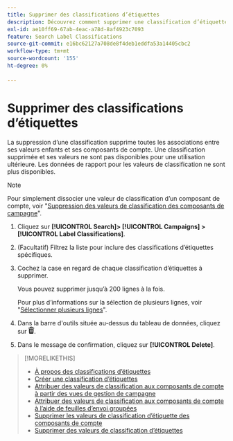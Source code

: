```yaml
---
title: Supprimer des classifications d’étiquettes
description: Découvrez comment supprimer une classification d’étiquettes.
exl-id: ae10ff69-67ab-4eac-a78d-8af4923c7093
feature: Search Label Classifications
source-git-commit: e16bc62127a708de8f4deb1eddfa53a14405cbc2
workflow-type: tm+mt
source-wordcount: '155'
ht-degree: 0%

---
```


# Supprimer des classifications d’étiquettes

La suppression d’une classification supprime toutes les associations entre ses valeurs enfants et ses composants de compte. Une classification supprimée et ses valeurs ne sont pas disponibles pour une utilisation ultérieure. Les données de rapport pour les valeurs de classification ne sont plus disponibles.

>[!NOTE]
>
>Pour simplement dissocier une valeur de classification d’un composant de compte, voir &quot;[Suppression des valeurs de classification des composants de campagne](classification-values-remove.md)&quot;.

1. Cliquez sur **[!UICONTROL Search]> [!UICONTROL Campaigns] >[!UICONTROL Label Classifications]**.

1. (Facultatif) Filtrez la liste pour inclure des classifications d’étiquettes spécifiques.

1. Cochez la case en regard de chaque classification d’étiquettes à supprimer.

   Vous pouvez supprimer jusqu’à 200 lignes à la fois.

   Pour plus d’informations sur la sélection de plusieurs lignes, voir &quot;[Sélectionner plusieurs lignes](/help/search-social-commerce/common-tasks/navigation-editing-selection/multiple-rows-select.md)&quot;.

1. Dans la barre d&#39;outils située au-dessus du tableau de données, cliquez sur ![Supprimer](/help/search-social-commerce/assets/delete.png "Supprimer").

1. Dans le message de confirmation, cliquez sur **[!UICONTROL Delete]**.

>[!MORELIKETHIS]
>
>* [À propos des classifications d’étiquettes](classification-about.md)
>* [Créer une classification d’étiquettes](classification-create.md)
>* [Attribuer des valeurs de classification aux composants de compte à partir des vues de gestion de campagne](classification-values-assign-campaign-management.md)
>* [Attribuer des valeurs de classification aux composants de compte à l’aide de feuilles d’envoi groupées](classification-values-assign-bulksheets.md)
>* [Supprimer les valeurs de classification d’étiquette des composants de compte](classification-values-remove.md)
>* [ Supprimer des valeurs de classification d’étiquettes](classification-values-delete.md)
